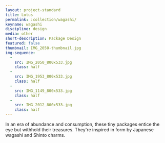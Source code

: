 ```yaml
---
layout: project-standard
title: Lotus
permalink: :collection/wagashi/
keyname: wagashi
discipline: design
media: other
short-description: Package Design
featured: false
thumbnail: IMG_2050-thumbnail.jpg
img-sequence:
  -
    src: IMG_2050_800x533.jpg
    class: half
  -
    src: IMG_1953_800x533.jpg
    class: half
  -
    src: IMG_1149_800x533.jpg
    class: half
  -
    src: IMG_2012_800x533.jpg
    class: half
---
```


In an era of abundance and consumption, these tiny packages entice the eye but withhold their treasures<!--  in layers -->. They're inspired in form by Japanese wagashi and Shinto charms.

